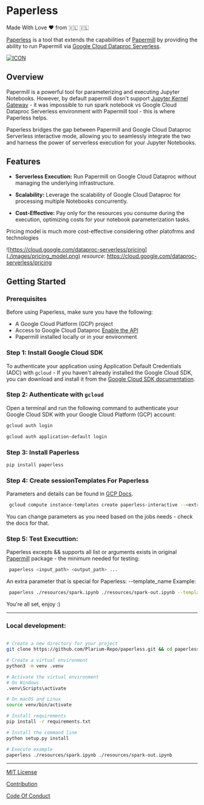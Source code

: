 # Paperless
Made With Love ❤️ from  :israel: :israel:      

[Paperless](https://github.com/Plarium-Repo/paperless.git) is a tool that extends the capabilities of [Papermill](https://papermill.readthedocs.io/) by providing the ability to run Papermill via [Google Cloud Dataproc Serverless](https://cloud.google.com/dataproc-serverless/docs).   

[![ICON](https://skillicons.dev/icons?i=gcp,py&perline=3)](https://skillicons.dev) 

## Overview

Papermill is a powerful tool for parameterizing and executing Jupyter Notebooks. However, by default papermill dosn't support [Jupyter Kernel Gateway](https://jupyter-kernel-gateway.readthedocs.io/en/latest/) - it was impossible to run spark notebook vs Google Cloud Dataproc Serverless environment with Papermill tool - this is where Paperless helps.

Paperless bridges the gap between Papermill and Google Cloud Dataproc Serverless interactive mode, allowing you to seamlessly integrate the two and harness the power of serverless execution for your Jupyter Notebooks.

## Features

- **Serverless Execution:** Run Papermill on Google Cloud Dataproc without managing the underlying infrastructure.

- **Scalability:** Leverage the scalability of Google Cloud Dataproc for processing multiple Notebooks concurrently.

- **Cost-Effective:** Pay only for the resources you consume during the execution, optimizing costs for your notebook parameterization tasks.

Pricing model is much more cost-effective considering other platofrms and technologies 

![https://cloud.google.com/dataproc-serverless/pricing](./images/pricing_model.png)
*resource*: https://cloud.google.com/dataproc-serverless/pricing

## Getting Started

### Prerequisites

Before using Paperless, make sure you have the following:

- A Google Cloud Platform (GCP) project
- Access to Google Cloud Dataproc  [Enable the API](https://console.cloud.google.com/flows/enableapi?apiid=dataproc)
- Papermill installed locally or in your environment


### Step 1: Install Google Cloud SDK

To authenticate your application using Application Default Credentials (ADC) with `gcloud` -
If you haven't already installed the Google Cloud SDK, you can download and install it from the [Google Cloud SDK documentation](https://cloud.google.com/sdk/docs/install).

### Step 2: Authenticate with `gcloud`

Open a terminal and run the following command to authenticate your Google Cloud SDK with your Google Cloud Platform (GCP) account:

```bash
gcloud auth login

gcloud auth application-default login 
```

### Step 3: Install Paperless 

```bash
pip install paperless
```

### Step 4: Create sessionTemplates For Paperless

Parameters and details can be found in [GCP Docs](https://cloud.google.com/sdk/gcloud/reference/compute/instance-templates/create).

```bash
 gcloud compute instance-templates create paperless-interactive --<extra params...>
``` 

You can change parameters as you need based on the jobs needs - check the docs for that.


### Step 5: Test Executtion:

Paperless excepts && supports all list or arguments exists in original [Papermill](https://papermill.readthedocs.io/) package -
the minimum needed for testing:

```bash
 paperless <input_path> <output_path> ...
``` 
An extra parameter that is special for Paperless: --template_name
Example:

```bash
 paperless ./resources/spark.ipynb ./resources/spark-out.ipynb --template_name paperless-interactive

```

You're all set, enjoy :)

----

### Local development:

```bash

# Create a new directory for your project
git clone https://github.com/Plarium-Repo/paperless.git && cd paperless

# Create a virtual environment
python3 -m venv .venv

# Activate the virtual environment
# On Windows
.venv\Scripts\activate

# On macOS and Linux
source venv/bin/activate

# Install requirements
pip install -r requirements.txt

# Install the command line
python setup.py install 

# Execute example
paperless ./resources/spark.ipynb ./resources/spark-out.ipynb

```

---
[MIT License](LICENSE)

[Contribution](CONTRIBUTION)

[Code Of Conduct](CODE_OF_CONDUCT)
